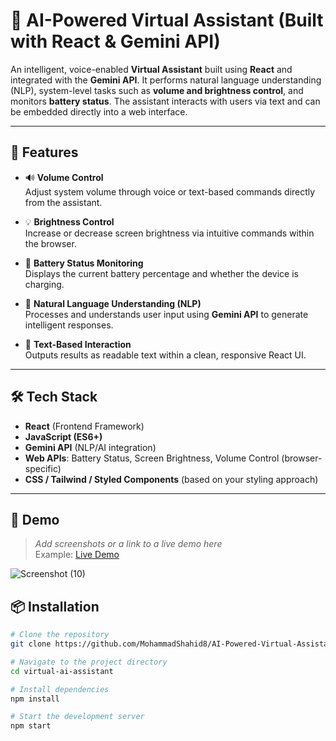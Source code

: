# 🤖 AI-Powered Virtual Assistant (Built with React & Gemini API)

An intelligent, voice-enabled **Virtual Assistant** built using **React** and integrated with the **Gemini API**. It performs natural language understanding (NLP), system-level tasks such as **volume and brightness control**, and monitors **battery status**. The assistant interacts with users via text and can be embedded directly into a web interface.

---

## 🚀 Features

- 🔊 **Volume Control**  
  Adjust system volume through voice or text-based commands directly from the assistant.

- 💡 **Brightness Control**  
  Increase or decrease screen brightness via intuitive commands within the browser.

- 🔋 **Battery Status Monitoring**  
  Displays the current battery percentage and whether the device is charging.

- 🧠 **Natural Language Understanding (NLP)**  
  Processes and understands user input using **Gemini API** to generate intelligent responses.

- 💬 **Text-Based Interaction**  
  Outputs results as readable text within a clean, responsive React UI.

---

## 🛠️ Tech Stack

- **React** (Frontend Framework)  
- **JavaScript (ES6+)**  
- **Gemini API** (NLP/AI integration)  
- **Web APIs**: Battery Status, Screen Brightness, Volume Control (browser-specific)  
- **CSS / Tailwind / Styled Components** (based on your styling approach)

---

## 📸 Demo

> _Add screenshots or a link to a live demo here_  
> Example: [Live Demo](https://your-live-demo-link.com)

![Screenshot (10)](https://github.com/user-attachments/assets/534410ae-a26d-4a76-9b0e-560d26667e94)


## 📦 Installation

```bash
# Clone the repository
git clone https://github.com/MohammadShahid8/AI-Powered-Virtual-Assistant.git

# Navigate to the project directory
cd virtual-ai-assistant

# Install dependencies
npm install

# Start the development server
npm start

